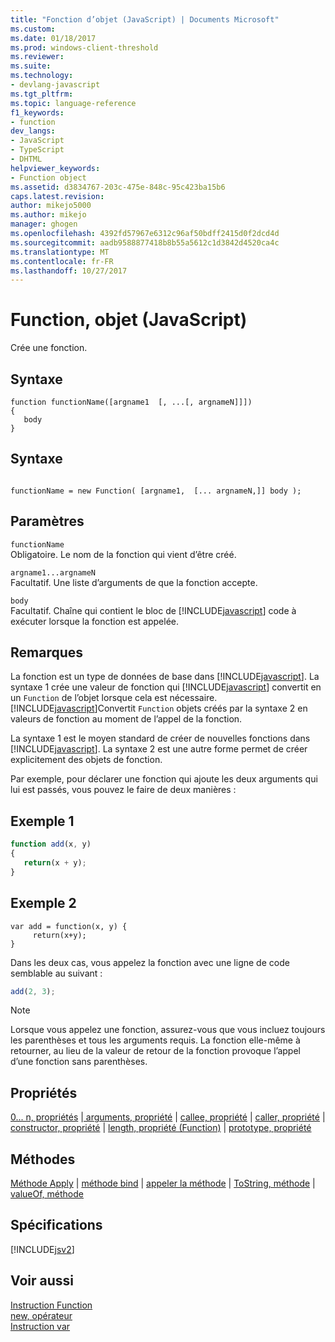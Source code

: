 ```yaml
---
title: "Fonction d’objet (JavaScript) | Documents Microsoft"
ms.custom: 
ms.date: 01/18/2017
ms.prod: windows-client-threshold
ms.reviewer: 
ms.suite: 
ms.technology:
- devlang-javascript
ms.tgt_pltfrm: 
ms.topic: language-reference
f1_keywords:
- function
dev_langs:
- JavaScript
- TypeScript
- DHTML
helpviewer_keywords:
- Function object
ms.assetid: d3834767-203c-475e-848c-95c423ba15b6
caps.latest.revision: 
author: mikejo5000
ms.author: mikejo
manager: ghogen
ms.openlocfilehash: 4392fd57967e6312c96af50bdff2415d0f2dcd4d
ms.sourcegitcommit: aadb9588877418b8b55a5612c1d3842d4520ca4c
ms.translationtype: MT
ms.contentlocale: fr-FR
ms.lasthandoff: 10/27/2017
---
```

# <a name="function-object-javascript"></a>Function, objet (JavaScript)
Crée une fonction.  
  
## <a name="syntax"></a>Syntaxe  
  
```  
function functionName([argname1  [, ...[, argnameN]]])  
{  
   body  
}  
```  
  
## <a name="syntax"></a>Syntaxe  
  
```  
  
functionName = new Function( [argname1,  [... argnameN,]] body );  
```  
  
## <a name="parameters"></a>Paramètres  
 `functionName`  
 Obligatoire. Le nom de la fonction qui vient d’être créé.  
  
 `argname1...argnameN`  
 Facultatif. Une liste d’arguments de que la fonction accepte.  
  
 `body`  
 Facultatif. Chaîne qui contient le bloc de [!INCLUDE[javascript](../../javascript/includes/javascript-md.md)] code à exécuter lorsque la fonction est appelée.  
  
## <a name="remarks"></a>Remarques  
 La fonction est un type de données de base dans [!INCLUDE[javascript](../../javascript/includes/javascript-md.md)]. La syntaxe 1 crée une valeur de fonction qui [!INCLUDE[javascript](../../javascript/includes/javascript-md.md)] convertit en un `Function` de l’objet lorsque cela est nécessaire. [!INCLUDE[javascript](../../javascript/includes/javascript-md.md)]Convertit `Function` objets créés par la syntaxe 2 en valeurs de fonction au moment de l’appel de la fonction.  
  
 La syntaxe 1 est le moyen standard de créer de nouvelles fonctions dans [!INCLUDE[javascript](../../javascript/includes/javascript-md.md)]. La syntaxe 2 est une autre forme permet de créer explicitement des objets de fonction.  
  
 Par exemple, pour déclarer une fonction qui ajoute les deux arguments qui lui est passés, vous pouvez le faire de deux manières :  
  
## <a name="example-1"></a>Exemple 1  
  
```JavaScript  
function add(x, y)  
{  
   return(x + y);  
}  
```  
  
## <a name="example-2"></a>Exemple 2  
  
```  
var add = function(x, y) {  
     return(x+y);  
}  
```  
  
 Dans les deux cas, vous appelez la fonction avec une ligne de code semblable au suivant :  
  
```JavaScript  
add(2, 3);  
```  
  
> [!NOTE]
>  Lorsque vous appelez une fonction, assurez-vous que vous incluez toujours les parenthèses et tous les arguments requis. La fonction elle-même à retourner, au lieu de la valeur de retour de la fonction provoque l’appel d’une fonction sans parenthèses.  
  
## <a name="properties"></a>Propriétés  
 [0... n, propriétés](../../javascript/reference/0-dot-dot-dot-n-properties-arguments-javascript.md) &#124;[ arguments, propriété](../../javascript/reference/arguments-property-function-javascript.md) &#124; [callee, propriété](../../javascript/reference/callee-property-arguments-javascript.md) &#124; [caller, propriété](../../javascript/reference/caller-property-function-javascript.md) &#124; [constructor, propriété](../../javascript/reference/constructor-property-object-javascript.md) &#124; [length, propriété (Function)](../../javascript/reference/length-property-function-javascript.md) &#124; [prototype, propriété](../../javascript/reference/prototype-property-object-javascript.md)  
  
## <a name="methods"></a>Méthodes  
 [Méthode Apply](../../javascript/reference/apply-method-function-javascript.md) &#124; [méthode bind](../../javascript/reference/bind-method-function-javascript.md) &#124; [appeler la méthode](../../javascript/reference/call-method-function-javascript.md) &#124; [ToString, méthode](../../javascript/reference/tostring-method-object-javascript.md) &#124; [valueOf, méthode](../../javascript/reference/valueof-method-object-javascript.md)  
  
## <a name="requirements"></a>Spécifications  
 [!INCLUDE[jsv2](../../javascript/reference/includes/jsv2-md.md)]  
  
## <a name="see-also"></a>Voir aussi  
 [Instruction Function](../../javascript/reference/function-statement-javascript.md)   
 [new, opérateur](../../javascript/reference/new-operator-decrementjavascript.md)   
 [Instruction var](../../javascript/reference/var-statement-javascript.md)